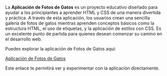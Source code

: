 La **Aplicación de Fotos de Gatos** es un proyecto educativo diseñado para ayudar a los principiantes a aprender HTML y CSS de una manera divertida y práctica. A través de esta aplicación, los usuarios crean una sencilla galería de fotos de gatos mientras aprenden conceptos básicos como la estructura HTML, el uso de etiquetas, y la aplicación de estilos con CSS. Es un excelente punto de partida para quienes desean comenzar su camino en el desarrollo web.

Puedes explorar la aplicación de Fotos de Gatos aquí:

<a href="https://informaticaempresarial-tic-docente.github.io/CatPhotoApp/">Aplicación de Fotos de Gatos</a>

Este enlace te permitirá ver y experimentar con la aplicación directamente.
